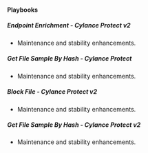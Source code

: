 
#### Playbooks
##### Endpoint Enrichment - Cylance Protect v2
- Maintenance and stability enhancements.  
##### Get File Sample By Hash - Cylance Protect
- Maintenance and stability enhancements. 
##### Block File - Cylance Protect v2
- Maintenance and stability enhancements.
##### Get File Sample By Hash - Cylance Protect v2
- Maintenance and stability enhancements. 
